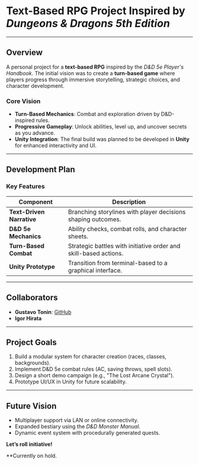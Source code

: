 # Text-Based RPG Project Inspired by *Dungeons & Dragons 5th Edition*   

---

## **Overview**  
A personal project for a **text-based RPG** inspired by the *D&D 5e Player's Handbook*. The initial vision was to create a **turn-based game** where players progress through immersive storytelling, strategic choices, and character development.  

### **Core Vision**  
- **Turn-Based Mechanics**: Combat and exploration driven by D&D-inspired rules.  
- **Progressive Gameplay**: Unlock abilities, level up, and uncover secrets as you advance.  
- **Unity Integration**: The final build was planned to be developed in **Unity** for enhanced interactivity and UI.  

---

## **Development Plan**  
### Key Features  
| Component           | Description                                  |  
|---------------------|----------------------------------------------|  
| **Text-Driven Narrative** | Branching storylines with player decisions shaping outcomes. |  
| **D&D 5e Mechanics** | Ability checks, combat rolls, and character sheets. |  
| **Turn-Based Combat** | Strategic battles with initiative order and skill-based actions. |  
| **Unity Prototype**  | Transition from terminal-based to a graphical interface. |  

---

## **Collaborators**  
- **Gustavo Tonin**: [GitHub](https://github.com/g-tonin)  
- **Igor Hirata**  

---

## **Project Goals**  
1. Build a modular system for character creation (races, classes, backgrounds).  
2. Implement D&D 5e combat rules (AC, saving throws, spell slots).  
3. Design a short demo campaign (e.g., "The Lost Arcane Crystal").  
4. Prototype UI/UX in Unity for future scalability.  

---

## **Future Vision**  
- Multiplayer support via LAN or online connectivity.  
- Expanded bestiary using the *D&D Monster Manual*.  
- Dynamic event system with procedurally generated quests.  

**Let’s roll initiative!**  

**Currently on hold.
